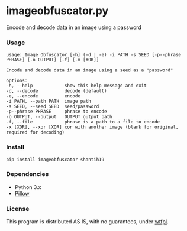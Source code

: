 # imageobfuscator.py

Encode and decode data in an image using a password

### Usage
    usage: Image Obfuscator [-h] (-d | -e) -i PATH -s SEED [-p--phrase PHRASE] [-o OUTPUT] [-f] [-x [XOR]]

	Encode and decode data in an image using a seed as a "password"

	options:
	-h, --help            show this help message and exit
	-d, --decode          decode (default)
	-e, --encode          encode
	-i PATH, --path PATH  image path
	-s SEED, --seed SEED  seed/password
	-p--phrase PHRASE     phrase to encode
	-o OUTPUT, --output   OUTPUT output path
	-f, --file            phrase is a path to a file to encode
	-x [XOR], --xor [XOR] xor with another image (blank for original, required for decoding)

### Install

    pip install imageobfuscator-shantih19

### Dependencies
- Python 3.x
- [Pillow](https://github.com/python-pillow/Pillow "Pillow")

### License

This program is distributed AS IS, with no guarantees, under [wtfpl](http://www.wtfpl.net/).

